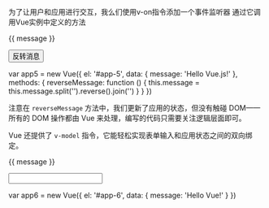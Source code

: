 为了让用户和应用进行交互，我么们使用v-on指令添加一个事件监听器  通过它调用Vue实例中定义的方法

<div id="app-5">
  <p>{{ message }}</p>
  <button v-on:click="reverseMessage">反转消息</button>
</div>

var app5 = new Vue({
el: '#app-5',
data: {
message: 'Hello Vue.js!'
},
methods: {
reverseMessage: function () {
this.message = this.message.split('').reverse().join('')
}
}
})

注意在 `reverseMessage` 方法中，我们更新了应用的状态，但没有触碰 DOM——所有的 DOM 操作都由 Vue 来处理，编写的代码只需要关注逻辑层面即可。

Vue 还提供了 `v-model` 指令，它能轻松实现表单输入和应用状态之间的双向绑定。

<div id="app-6">
  <p>{{ message }}</p>
  <input v-model="message">
</div>

var app6 = new Vue({
el: '#app-6',
data: {
message: 'Hello Vue!'
}
})

